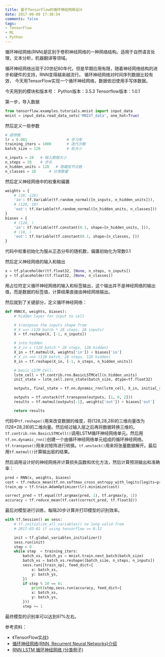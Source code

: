 ```yaml
---
title: 基于TensorFlow的循环神经网络设计
date: 2017-06-08 17:38:54
comments: false
tags:
- TensorFlow
- ML
- Python
---
```

循环神经网络(RNN)是区别于卷积神经网络的一种网络结构。适用于自然语言处理，文本分析，机器翻译等领域。
<!--more-->
循环神经网络出现于20世纪80年代，但是早期应用有限，随着神经网络结构的进步和硬件的支持，RNN变得越来越流行。
循环神经网络对时间序列数据比较有效，
今天用TensorFlow实现一个循环神经网络，数据依旧使用手写体数据。

今天用到的模块和版本号：
Python版本：3.5.3
Tensorflow版本：1.0.1

第一步，导入数据
```Python
from tensorflow.examples.tutorials.mnist import input_data
mnist = input_data.read_data_sets('MNIST_data', one_hot=True)
```

然后定义一些参数
```Python
# 超参数
lr = 0.001                  # 学习率
training_iters = 1000       # 迭代次数
batch_size = 128            # 批大小

n_inputs = 28   # 输入数据大小
n_steps = 28    # 步长
n_hidden_units = 128   # 隐藏层节点数
n_classes = 10      # 分类数量
```

然后定义神经网络中的权重和偏置
```Python
weights = {
    # (28, 128)
    'in': tf.Variable(tf.random_normal([n_inputs, n_hidden_units])),
    # (128, 10)
    'out': tf.Variable(tf.random_normal([n_hidden_units, n_classes]))
}
biases = {
    # (128, )
    'in': tf.Variable(tf.constant(0.1, shape=[n_hidden_units, ])),
    # (10, )
    'out': tf.Variable(tf.constant(0.1, shape=[n_classes, ]))
}
```
代码中权重初始化为服从正态分布的随机数，偏置初始化为常数0.1

然后定义神经网络的输入和输出
```Python 
x = tf.placeholder(tf.float32, [None, n_steps, n_inputs])
y = tf.placeholder(tf.float32, [None, n_classes])
```
用占位符定义循环神经网络的输入和标签输出，这个输出并不是神经网络的输出值，而是数据的标签值，计算结果直接由神经网络输出。

然后就到了关键部分，定义循环神经网络：
```Python
def RNN(X, weights, biases):
    # hidden layer for input to cell

    # transpose the inputs shape from
    # X ==> (128 batch * 28 steps, 28 inputs)
    X = tf.reshape(X, [-1, n_inputs])

    # into hidden
    # X_in = (128 batch * 28 steps, 128 hidden)
    X_in = tf.matmul(X, weights['in']) + biases['in']
    # X_in ==> (128 batch, 28 steps, 128 hidden)
    X_in = tf.reshape(X_in, [-1, n_steps, n_hidden_units])

    # basic LSTM Cell.
    lstm_cell = tf.contrib.rnn.BasicLSTMCell(n_hidden_units)
    init_state = lstm_cell.zero_state(batch_size, dtype=tf.float32)

    outputs, final_state = tf.nn.dynamic_rnn(lstm_cell, X_in, initial_state=init_state, time_major=False)

    outputs = tf.unstack(tf.transpose(outputs, [1, 0, 2]))
    results = tf.matmul(outputs[-1], weights['out']) + biases['out']    # shape = (128, 10)

    return results
```
代码中`tf.reshape()`用来改变数据的维度，将(128,28,28)的三维向量改为(128\*28,28)的二维向量。然后经过输入层之后再将数据转换三维的。`tf.contrib.rnn.BasicLSTMCell()`调用LSTM循环神经网络单元。然后用`tf.nn.dynamic_rnn()`创建一个由循环神经网络单元组成的循环神经网络。`tf.transpose()`用来对矩阵进行转换。`tf.unstack()`用来将张量数据解开。最后用`tf.matmul()`计算输出层的结果。

然后调用设计好的神经网络并计算损失函数和优化方法，然后计算预测输出和准确率：
```Python
pred = RNN(x, weights, biases)
cost = tf.reduce_mean(tf.nn.softmax_cross_entropy_with_logits(logits=pred, labels=y))
train_op = tf.train.AdamOptimizer(lr).minimize(cost)

correct_pred = tf.equal(tf.argmax(pred, 1), tf.argmax(y, 1))
accuracy = tf.reduce_mean(tf.cast(correct_pred, tf.float32))
```

最后对模型进行训练，每隔20步计算并打印模型的识别效率。
```Python
with tf.Session() as sess:
    # tf.initialize_all_variables() no long valid from
    # 2017-03-02 if using tensorflow >= 0.12

    init = tf.global_variables_initializer()
    sess.run(init)
    step = 0
    while step  < training_iters:
        batch_xs, batch_ys = mnist.train.next_batch(batch_size)
        batch_xs = batch_xs.reshape([batch_size, n_steps, n_inputs])
        sess.run([train_op], feed_dict={
            x: batch_xs,
            y: batch_ys,
        })
        if step % 20 == 0:
            print(step,sess.run(accuracy, feed_dict={
            x: batch_xs,
            y: batch_ys,
        }))
        step += 1
```
最终模型的识别率可以达到97%左右。


参考资料：
* 《TensorFlow实战》
* [循环神经网络(RNN, Recurrent Neural Networks)介绍](http://blog.csdn.net/heyongluoyao8/article/details/48636251) 
* [RNN LSTM 循环神经网络 (分类例子)](https://morvanzhou.github.io/tutorials/machine-learning/tensorflow/5-08-RNN2/)